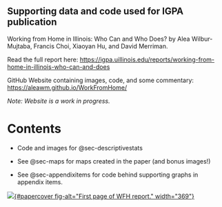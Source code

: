 ## Supporting data and code used for IGPA publication

Working from Home in Illinois: Who Can and Who Does? by Alea Wilbur-Mujtaba, Francis Choi, Xiaoyan Hu, and David Merriman.

Read the full report here: <https://igpa.uillinois.edu/reports/working-from-home-in-illinois-who-can-and-does>

GitHub Website containing images, code, and some commentary: <https://aleawm.github.io/WorkFromHome/>

*Note: Website is a work in progress.*

# Contents

-   Code and images for @sec-descriptivestats

-   See @sec-maps for maps created in the paper (and bonus images!)

-   See @sec-appendixitems for code behind supporting graphs in appendix items.

[![](images/clipboard-2395564383.png){#papercover fig-alt="First page of WFH report." width="369"}](https://igpa.uillinois.edu/reports/working-from-home-in-illinois-who-can-and-does)
